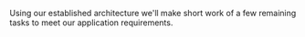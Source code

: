 Using our established architecture we'll make short work of a few remaining tasks to meet our application requirements.
